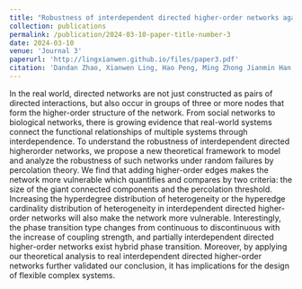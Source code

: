 ```yaml
---
title: "Robustness of interdependent directed higher-order networks against cascading failures"
collection: publications
permalink: /publication/2024-03-10-paper-title-number-3
date: 2024-03-10
venue: 'Journal 3'
paperurl: 'http://lingxianwen.github.io/files/paper3.pdf'
citation: 'Dandan Zhao, Xianwen Ling, Hao Peng, Ming Zhong Jianmin Han, Wei Wang∗'
---
```


In the real world, directed networks are not just constructed as pairs of directed interactions, but also occur in groups of three or more nodes that form the higher-order structure of the network. From social networks to biological networks, there is growing evidence that real-world systems connect the functional relationships of multiple systems through interdependence. To understand the robustness of interdependent directed higherorder networks, we propose a new theoretical framework to model and analyze the robustness of such networks under random failures by percolation theory. We find that adding higher-order edges makes the network more vulnerable which quantifies and compares by two criteria: the size of the giant connected components and the percolation threshold. Increasing the hyperdegree distribution of heterogeneity or the hyperedge cardinality distribution of heterogeneity in interdependent directed higher-order networks will also make the network more vulnerable. Interestingly, the phase transition type changes from continuous to discontinuous with the increase of coupling strength, and partially interdependent directed higher-order networks exist hybrid phase transition. Moreover, by applying our theoretical analysis to real interdependent directed higher-order networks further validated our conclusion, it has implications for the design of flexible complex systems.
